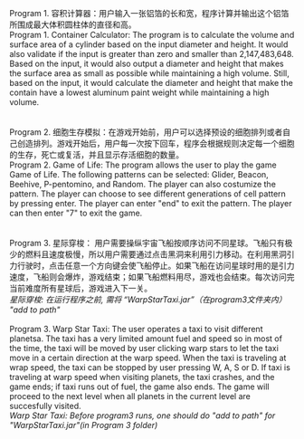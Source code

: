 Program 1. 容积计算器：用户输入一张铝箔的长和宽，程序计算并输出这个铝箔所围成最大体积圆柱体的直径和高。<br>
Program 1. Container Calculator: The program is to calculate the volume and surface area of a cylinder based on the input diameter and height. It would also validate if the input is greater than zero and smaller than 2,147,483,648. Based on the input, it would also output a diameter and height that makes the surface area as small as possible while maintaining a high volume. Still, based on the input, it would calculate the diameter and height that make the contain have a lowest aluminum paint weight while maintaining a high volume.<br><br><br>
Program 2. 细胞生存模拟：在游戏开始前，用户可以选择预设的细胞排列或者自己创造排列。游戏开始后，用户每一次按下回车，程序会根据规则决定每一个细胞的生存，死亡或复活，并且显示存活细胞的数量。<br>
Program 2. Game of Life: The program allows the user to play the game Game of Life. The following
patterns can be selected: Glider, Beacon, Beehive, P-pentomino, and Random. The player can also costumize the pattern. The player can choose to see different generations of cell pattern by pressing enter. The player can enter "end" to exit the pattern. The player can then enter "7" to exit the game.<br><br><br>
Program 3. 星际穿梭： 用户需要操纵宇宙飞船按顺序访问不同星球。飞船只有极少的燃料且速度极慢，所以用户需要通过点击黑洞来利用引力移动。在利用黑洞引力行驶时，点击任意一个方向键会使飞船停止。如果飞船在访问星球时用的是引力速度，飞船则会爆炸，游戏结束；如果飞船燃料用尽，游戏也会结束。每次访问完当前难度所有星球后，游戏进入下一关。<br>
*星际穿梭: 在运行程序之前, 需将 “WarpStarTaxi.jar”（在program3文件夹内） "add to path"*<br>  
Program 3. Warp Star Taxi: The user operates a taxi to visit different planetsa. The taxi has a very limited amount fuel and speed so in most of the time, the taxi will be moved by user clicking warp stars to let the taxi move in a certain direction at the warp speed. When the taxi is traveling at wrap speed, the taxi can be stopped by user pressing W, A, S or D. If taxi is traveling at warp speed when visiting planets, the taxi crashes, and the game ends; if taxi runs out of fuel, the game also ends. The game will proceed to the next level when all planets in the current level are succesfully visited. <br>
*Warp Star Taxi: Before program3 runs, one should do "add to path" for "WarpStarTaxi.jar"(in Program 3 folder)*
